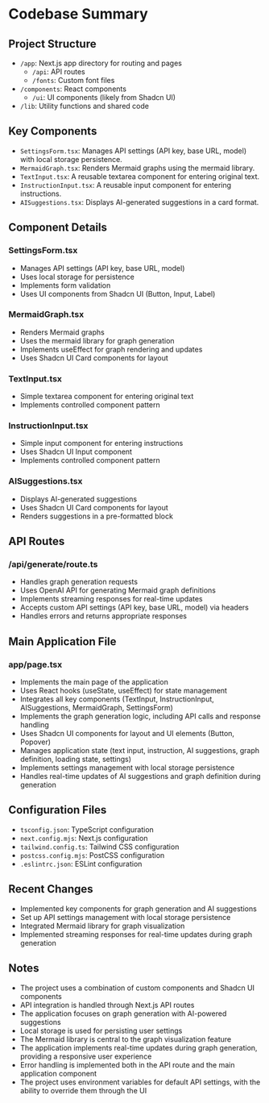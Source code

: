 # Codebase Summary

## Project Structure

-   `/app`: Next.js app directory for routing and pages
    -   `/api`: API routes
    -   `/fonts`: Custom font files
-   `/components`: React components
    -   `/ui`: UI components (likely from Shadcn UI)
-   `/lib`: Utility functions and shared code

## Key Components

-   `SettingsForm.tsx`: Manages API settings (API key, base URL, model) with local storage persistence.
-   `MermaidGraph.tsx`: Renders Mermaid graphs using the mermaid library.
-   `TextInput.tsx`: A reusable textarea component for entering original text.
-   `InstructionInput.tsx`: A reusable input component for entering instructions.
-   `AISuggestions.tsx`: Displays AI-generated suggestions in a card format.

## Component Details

### SettingsForm.tsx

-   Manages API settings (API key, base URL, model)
-   Uses local storage for persistence
-   Implements form validation
-   Uses UI components from Shadcn UI (Button, Input, Label)

### MermaidGraph.tsx

-   Renders Mermaid graphs
-   Uses the mermaid library for graph generation
-   Implements useEffect for graph rendering and updates
-   Uses Shadcn UI Card components for layout

### TextInput.tsx

-   Simple textarea component for entering original text
-   Implements controlled component pattern

### InstructionInput.tsx

-   Simple input component for entering instructions
-   Uses Shadcn UI Input component
-   Implements controlled component pattern

### AISuggestions.tsx

-   Displays AI-generated suggestions
-   Uses Shadcn UI Card components for layout
-   Renders suggestions in a pre-formatted block

## API Routes

### /api/generate/route.ts

-   Handles graph generation requests
-   Uses OpenAI API for generating Mermaid graph definitions
-   Implements streaming responses for real-time updates
-   Accepts custom API settings (API key, base URL, model) via headers
-   Handles errors and returns appropriate responses

## Main Application File

### app/page.tsx

-   Implements the main page of the application
-   Uses React hooks (useState, useEffect) for state management
-   Integrates all key components (TextInput, InstructionInput, AISuggestions, MermaidGraph, SettingsForm)
-   Implements the graph generation logic, including API calls and response handling
-   Uses Shadcn UI components for layout and UI elements (Button, Popover)
-   Manages application state (text input, instruction, AI suggestions, graph definition, loading state, settings)
-   Implements settings management with local storage persistence
-   Handles real-time updates of AI suggestions and graph definition during generation

## Configuration Files

-   `tsconfig.json`: TypeScript configuration
-   `next.config.mjs`: Next.js configuration
-   `tailwind.config.ts`: Tailwind CSS configuration
-   `postcss.config.mjs`: PostCSS configuration
-   `.eslintrc.json`: ESLint configuration

## Recent Changes

-   Implemented key components for graph generation and AI suggestions
-   Set up API settings management with local storage persistence
-   Integrated Mermaid library for graph visualization
-   Implemented streaming responses for real-time updates during graph generation

## Notes

-   The project uses a combination of custom components and Shadcn UI components
-   API integration is handled through Next.js API routes
-   The application focuses on graph generation with AI-powered suggestions
-   Local storage is used for persisting user settings
-   The Mermaid library is central to the graph visualization feature
-   The application implements real-time updates during graph generation, providing a responsive user experience
-   Error handling is implemented both in the API route and the main application component
-   The project uses environment variables for default API settings, with the ability to override them through the UI
